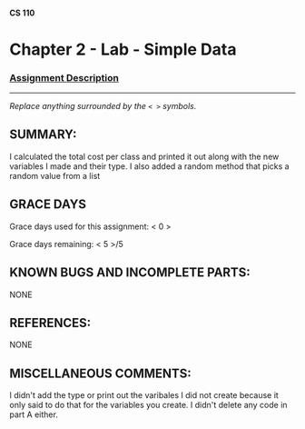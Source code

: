 #### CS 110
# Chapter 2 - Lab - Simple Data

### [Assignment Description](https://docs.google.com/document/d/1FEJtyCAl-Vev8L4LBngNbdDVhudky6W-SqmpRh4ngTI/edit?usp=sharing)

***

_Replace anything surrounded by the `< >` symbols._

## SUMMARY:
 I calculated the total cost per class and printed it out along with the new variables I made and their type. I also added a random method that picks a random value from a list

## GRACE DAYS
Grace days used for this assignment: < 0 >

Grace days remaining: < 5 >/5

## KNOWN BUGS AND INCOMPLETE PARTS:
 NONE

## REFERENCES:
 NONE

## MISCELLANEOUS COMMENTS:
 I didn't add the type or print out the varibales I did not create because it only said to do that for the variables you create. I didn't delete any code in part A either.
